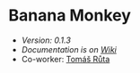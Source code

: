 # Banana Monkey
- *Version: 0.1.3*
- *Documentation is on [Wiki](https://github.com/Andergonan/banana_monkey/wiki/Banana-Monkey)*
- Co-worker: [Tomáš Růta](https://github.com/OGLokomotiva)
